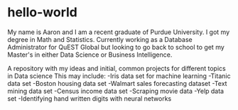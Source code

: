 # hello-world

My name is Aaron and I am a recent graduate of Purdue University. I got my degree in Math and Statistics. Currently working as a Database Administrator for QuEST Global but looking to go back to school to get my Master's in either Data Science or Business Intelligence.

A repository with my ideas and initial, common projects for different topics in Data science
This may include: 
-Iris data set for machine learning
-Titanic data set
-Boston housing data set
-Walmart sales forecasting dataset
-Text mining data set
-Census income data set
-Scraping movie data
-Yelp data set
-Identifying hand written digits with neural networks
